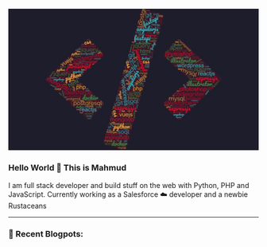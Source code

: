 ![alt text](images/skill-set-compressed.jpg)
### Hello World 👋 This is Mahmud 
I am full stack developer and build stuff on the web with Python, PHP and JavaScript. Currently working as a Salesforce ☁️ developer and a newbie Rustaceans

---
### 📝 Recent Blogpots:
<!-- BLOG-POST-LIST:START -->
<!-- BLOG-POST-LIST:END -->


<!--
**ganmahmud/ganmahmud** is a ✨ _special_ ✨ repository because its `README.md` (this file) appears on your GitHub profile.

Here are some ideas to get you started:

- 🔭 I’m currently working on ...
- 🌱 I’m currently learning ...
- 👯 I’m looking to collaborate on ...
- 🤔 I’m looking for help with ...
- 💬 Ask me about ...
- 📫 How to reach me: ...
- 😄 Pronouns: ...
- ⚡ Fun fact: ...
-->
